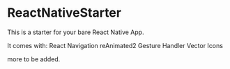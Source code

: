 # ReactNativeStarter
This is a starter for your bare React Native App.

It comes with:
  React Navigation
  reAnimated2
  Gesture Handler
  Vector Icons
  
  more to be added.
